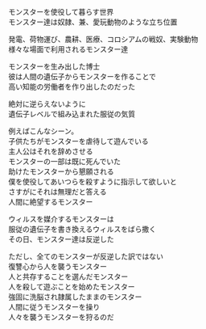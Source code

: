 モンスターを使役して暮らす世界  
モンスター達は奴隷、兼、愛玩動物のような立ち位置  
  
発電、荷物運び、農耕、医療、コロシアムの戦奴、実験動物  
様々な場面で利用されるモンスター達  
  
モンスターを生み出した博士  
彼は人間の遺伝子からモンスターを作ることで  
高い知能の労働者を作り出したのだった  
  
絶対に逆らえないように  
遺伝子レベルで組み込まれた服従の気質  
  
例えばこんなシーン。  
子供たちがモンスターを虐待して遊んでいる  
主人公はそれを辞めさせる  
モンスターの一部は既に死んでいた  
助けたモンスターから懇願される  
僕を使役してあいつらを殺すように指示して欲しいと  
さすがにそれは無理だと答える  
人間に絶望するモンスター  
  
ウィルスを媒介するモンスターは  
服従の遺伝子を書き換えるウィルスをばら撒く  
その日、モンスター達は反逆した  
  
ただし、全てのモンスターが反逆した訳ではない  
復讐心から人を襲うモンスター  
人と共存することを選んだモンスター  
人を殺して遊ぶことを始めたモンスター  
強固に洗脳され隷属したままのモンスター  
人間に従うモンスターを操り  
人々を襲うモンスターを狩るのだ